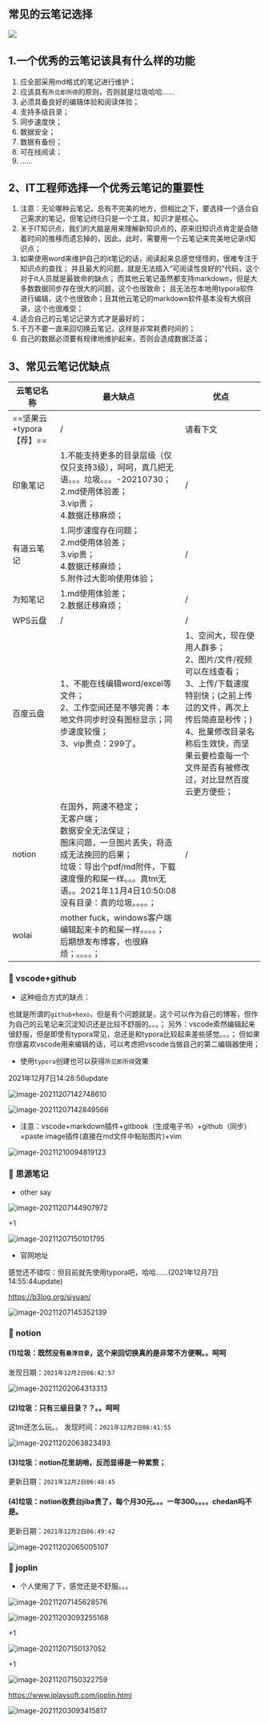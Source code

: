 ## 常见的云笔记选择

![](https://bucket-hg.oss-cn-shanghai.aliyuncs.com/img/image-20211203103546292.png)

## 1.一个优秀的云笔记该具有什么样的功能

1. 应全部采用md格式的笔记进行维护；
2. 应该具有`所见即所得`的原则，否则就是垃圾哈哈……
2. 必须具备良好的编辑体验和阅读体验；
3. 支持多级目录；
4. 同步速度快；
5. 数据安全；
6. 数据有备份；
7. 可在线阅读；
8. ……

## 2、IT工程师选择一个优秀云笔记的重要性

1. 注意：无论哪种云笔记，总有不完美的地方，但相比之下，要选择一个适合自己需求的笔记，但笔记终归只是一个工具，知识才是核心。
2. 关于IT知识点，我们的大脑是用来理解新知识点的，原来旧知识点肯定是会随着时间的推移而遗忘掉的，因此，此时，需要用一个云笔记来完美地记录it知识点；
3. 如果使用word来维护自己的it笔记的话，阅读起来总感觉怪怪的，很难专注于知识点的查找；
   并且最大的问题，就是无法插入“可阅读性良好的”代码，这个对于it人员就是最致命的缺点；
   而其他云笔记虽然都支持markdown，但是大多数数据同步存在很大的问题，这个也很致命；
   且无法在本地用typora软件进行编辑，这个也很致命；且其他云笔记的markdown软件基本没有大纲目录，这个也很难受；
4. 适合自己的云笔记记录方式才是最好的；
5. 千万不要一直来回切换云笔记，这样是非常耗费时间的；
6. 自己的数据必须要有规律地维护起来，否则会造成数据泛滥；

## 3、常见云笔记优缺点

| 云笔记名称              | 最大缺点                                                     | 优点                                                         |
| ----------------------- | ------------------------------------------------------------ | ------------------------------------------------------------ |
| ==坚果云+typora【荐】== | /                                                            | 请看下文                                                     |
| 印象笔记                | 1.不能支持更多的目录层级（仅仅只支持3级），呵呵，真几把无语。。。垃圾。。。-20210730；<br />2.md使用体验差；<br />3.vip贵；<br />4.数据迁移麻烦； | /                                                            |
| 有道云笔记              | 1.同步速度存在问题；<br />2.md使用体验差；<br />3.vip贵；<br />4.数据迁移麻烦；<br />5.附件过大影响使用体验； | /                                                            |
| 为知笔记                | 1.md使用体验差；<br />2.数据迁移麻烦；                       | /                                                            |
| WPS云盘                 | /                                                            | /                                                            |
| 百度云盘                | 1、不能在线编辑word/excel等文件；<br />2、工作空间还是不够完善：本地文件同步时没有图标显示；同步速度较慢；<br />3、vip贵点：299了。 | 1、空间大，现在使用人群多；                                 <br />2、图片/文件/视频可以在线查看；<br />3、上传/下载速度特别快；(之前上传过的文件，再次上传后简直是秒传；)<br />4、批量修改目录名称后生效快，而坚果云要检查每一个文件是否有被修改过，对比显然百度云更方便些； |
| notion                  | 在国外，网速不稳定；<br />无客户端；<br />数据安全无法保证；<br />图床问题，一旦图片丢失，将造成无法挽回的后果；<br />垃圾：导出个pdf/md附件，下载速度慢的和屎一样。。。真tm无语。。2021年11月4日10:50:08<br />没有目录：真的垃圾。。。。； | /                                                            |
| wolai                   | mother fuck，windows客户端编辑起来卡的和屎一样。。。。；<br />后期想发布博客，也很麻烦；。。。。； |                                                              |

### 📍 vscode+github

- 这种组合方式的缺点：

也就是所谓的`github+hexo`，但是有个问题就是，这个可以作为自己的博客，但作为自己的云笔记来沉淀知识还是比较不舒服的。。。；
另外：vscode索然编辑起来很舒服，但是即使有typora常见，总还是和typora比较起来差些感觉。。。；
但如果你很喜欢vscode用来编辑的话，可以考虑把vscode当做自己的第二编辑器使用；



- 使用`typora`创建也可以获得`所见即所得`效果

2021年12月7日14:28:56update

![image-20211207142748610](https://bucket-hg.oss-cn-shanghai.aliyuncs.com/img/image-20211207142748610.png)

![image-20211207142849566](https://bucket-hg.oss-cn-shanghai.aliyuncs.com/img/image-20211207142849566.png)



- 注意：vscode+markdown插件+gitbook（生成电子书）+github（同步）+paste image插件(直接在md文件中粘贴图片)+vim

![image-20211210094819123](https://bucket-hg.oss-cn-shanghai.aliyuncs.com/img/image-20211210094819123.png)

### 📍 思源笔记

- other say

![image-20211207144907972](https://bucket-hg.oss-cn-shanghai.aliyuncs.com/img/image-20211207144907972.png)

+1

![image-20211207150101795](https://bucket-hg.oss-cn-shanghai.aliyuncs.com/img/image-20211207150101795.png)



- 官网地址

感觉还不错哎：但目前就先使用typora吧，哈哈……(2021年12月7日14:55:44update)

https://b3log.org/siyuan/

![image-20211207145352139](https://bucket-hg.oss-cn-shanghai.aliyuncs.com/img/image-20211207145352139.png)

### 📍 notion

#### (1)垃圾：既然没有`悬浮目录`，这个来回切换真的是非常不方便啊。。呵呵

发现日期：`2021年12月2日06:42:57`

![image-20211202064313313](https://bucket-hg.oss-cn-shanghai.aliyuncs.com/img/image-20211202064313313.png)

#### (2)垃圾：只有三级目录？？。。呵呵

这tm还怎么玩。。 发现时间：`2021年12月2日06:41:55`

![image-20211202063823493](https://bucket-hg.oss-cn-shanghai.aliyuncs.com/img/image-20211202063823493.png)

#### (3)垃圾：notion花里胡哨，反而显得是一种累赘；

更新日期：`2021年12月2日06:48:45`

#### (4)垃圾：notion收费台jiba贵了，每个月30元。。。一年300。。。。chedan吗不是。

更新日期：`2021年12月2日06:49:42`

![image-20211202065005107](https://bucket-hg.oss-cn-shanghai.aliyuncs.com/img/image-20211202065005107.png)

### 📍 joplin

- 个人使用了下，感觉还是不舒服。。。

![image-20211207145628576](https://bucket-hg.oss-cn-shanghai.aliyuncs.com/img/image-20211207145628576.png)

![image-20211203093255168](https://bucket-hg.oss-cn-shanghai.aliyuncs.com/img/image-20211203093255168.png)

+1

![image-20211207150137052](https://bucket-hg.oss-cn-shanghai.aliyuncs.com/img/image-20211207150137052.png)

+1

![image-20211207150322759](https://bucket-hg.oss-cn-shanghai.aliyuncs.com/img/image-20211207150322759.png)



https://www.iplaysoft.com/joplin.html

![image-20211203093415817](https://bucket-hg.oss-cn-shanghai.aliyuncs.com/img/image-20211203093415817.png)



